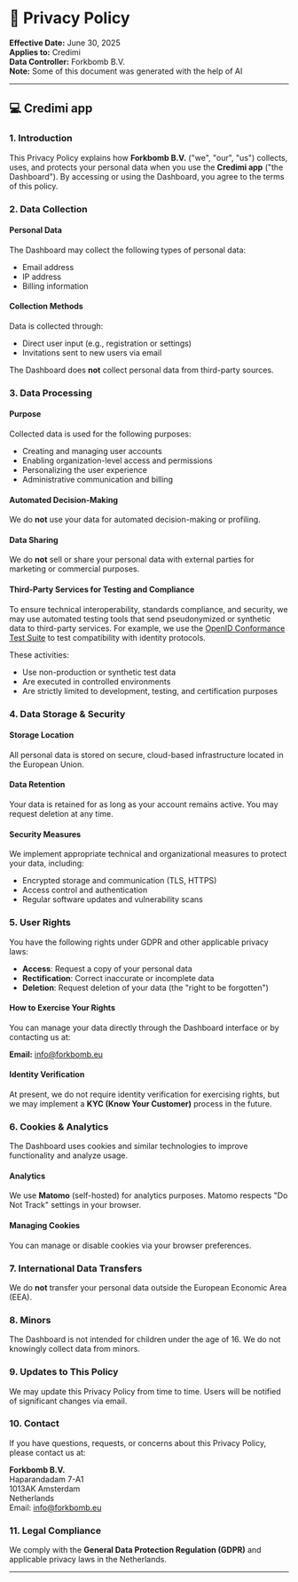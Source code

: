 # 📜 Privacy Policy

**Effective Date:** June 30, 2025  
**Applies to:** Credimi  
**Data Controller:** Forkbomb B.V.  
**Note:** Some of this document was generated with the help of AI 

---

## 💻 Credimi app 

### 1. Introduction

This Privacy Policy explains how **Forkbomb B.V.** ("we", "our", "us") collects, uses, and protects your personal data when you use the **Credimi app** ("the Dashboard"). By accessing or using the Dashboard, you agree to the terms of this policy.

### 2. Data Collection

#### Personal Data
The Dashboard may collect the following types of personal data:
- Email address  
- IP address  
- Billing information

#### Collection Methods
Data is collected through:
- Direct user input (e.g., registration or settings)  
- Invitations sent to new users via email

The Dashboard does **not** collect personal data from third-party sources.  

### 3. Data Processing

#### Purpose
Collected data is used for the following purposes:
- Creating and managing user accounts  
- Enabling organization-level access and permissions  
- Personalizing the user experience  
- Administrative communication and billing

#### Automated Decision-Making
We do **not** use your data for automated decision-making or profiling.

#### Data Sharing
We do **not** sell or share your personal data with external parties for marketing or commercial purposes.

#### Third-Party Services for Testing and Compliance
To ensure technical interoperability, standards compliance, and security, we may use automated testing tools that send pseudonymized or synthetic data to third-party services. For example, we use the [OpenID Conformance Test Suite](https://www.certification.openid.net/) to test compatibility with identity protocols.

These activities:
- Use non-production or synthetic test data  
- Are executed in controlled environments  
- Are strictly limited to development, testing, and certification purposes

### 4. Data Storage & Security

#### Storage Location
All personal data is stored on secure, cloud-based infrastructure located in the European Union.

#### Data Retention
Your data is retained for as long as your account remains active. You may request deletion at any time.

#### Security Measures
We implement appropriate technical and organizational measures to protect your data, including:
- Encrypted storage and communication (TLS, HTTPS)  
- Access control and authentication  
- Regular software updates and vulnerability scans

### 5. User Rights

You have the following rights under GDPR and other applicable privacy laws:
- **Access**: Request a copy of your personal data  
- **Rectification**: Correct inaccurate or incomplete data  
- **Deletion**: Request deletion of your data (the "right to be forgotten")

#### How to Exercise Your Rights
You can manage your data directly through the Dashboard interface or by contacting us at:

**Email:** info@forkbomb.eu

#### Identity Verification
At present, we do not require identity verification for exercising rights, but we may implement a **KYC (Know Your Customer)** process in the future.

### 6. Cookies & Analytics

The Dashboard uses cookies and similar technologies to improve functionality and analyze usage.

#### Analytics
We use **Matomo** (self-hosted) for analytics purposes. Matomo respects "Do Not Track" settings in your browser.

#### Managing Cookies
You can manage or disable cookies via your browser preferences.

### 7. International Data Transfers

We do **not** transfer your personal data outside the European Economic Area (EEA).

### 8. Minors

The Dashboard is not intended for children under the age of 16. We do not knowingly collect data from minors.

### 9. Updates to This Policy

We may update this Privacy Policy from time to time. Users will be notified of significant changes via email.

### 10. Contact

If you have questions, requests, or concerns about this Privacy Policy, please contact us at:

**Forkbomb B.V.**  
Haparandadam 7-A1  
1013AK Amsterdam  
Netherlands  
Email: info@forkbomb.eu

### 11. Legal Compliance

We comply with the **General Data Protection Regulation (GDPR)** and applicable privacy laws in the Netherlands.

---
